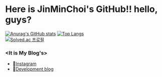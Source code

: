 # Here is JinMinChoi's GitHub!! hello, guys?

[![Anurag's GitHub stats](https://github-readme-stats.vercel.app/api?username=JinMinChoi&theme=dracula)](https://github.com/anuraghazra/github-readme-stats)
[![Top Langs](https://github-readme-stats.vercel.app/api/top-langs/?username=JinMinChoi&hide=javascript,css&layout=compact)](https://github.com/anuraghazra/github-readme-stats) </br>
[![Solved.ac
프로필](http://mazassumnida.wtf/api/v2/generate_badge?boj=201401503)](https://solved.ac/201401503)


### <It is My Blog's>
  - 💖[Instagram](https://www.instagram.com/real.__.min/)
  - 🌹[Development blog](https://velog.io/@jinmin2216/)
